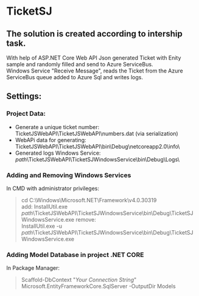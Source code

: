 # TicketSJ
## The solution is created according to intership task.
With help of ASP.NET Core Web API Json generated Ticket with Enity sample and randomly filled and send to Azure ServiceBus.  
Windows Service "Receive Message", reads the Ticket from the Azure ServiceBus queue added to Azure Sql and writes logs.  
  
## Settings:  
  
### Project Data:  
 - Generate a unique ticket number: TicketJSWebAPI\TicketJSWebAPI\numbers.dat (via serialization)  
 - WebAPi data for generating: TicketJSWebAPI\TicketJSWebAPI\bin\Debug\netcoreapp2.0\info\  
 - Generated logs Windows Service: *path*\TicketJSWebAPI\TicketSJWindowsService\bin\Debug\Logs\  
  
### Adding and Removing Windows Services  
In CMD with administrator privileges:  
> cd C:\Windows\Microsoft.NET\Framework\v4.0.30319  
add: 
> InstallUtil.exe *path*\TicketJSWebAPI\TicketSJWindowsService\bin\Debug\TicketSJWindowsService.exe
remove:  
> InstallUtil.exe -u *path*\TicketJSWebAPI\TicketSJWindowsService\bin\Debug\TicketSJWindowsService.exe

### Adding Model Database in project .NET CORE
In Package Manager:
> Scaffold-DbContext "*Your Connection String*" Microsoft.EntityFrameworkCore.SqlServer -OutputDir Models


